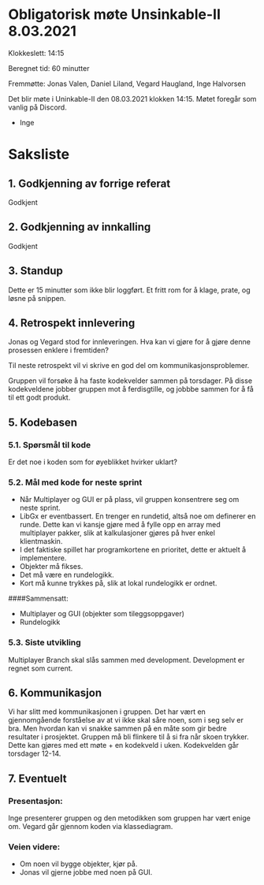# Obligatorisk møte Unsinkable-II 8.03.2021

Klokkeslett: 14:15

Beregnet tid: 60 minutter

Fremmøtte: Jonas Valen, Daniel Liland, Vegard Haugland, Inge Halvorsen

Det blir møte i Uninkable-II den 08.03.2021 klokken 14:15. Møtet foregår som vanlig på Discord.

- Inge

# Saksliste

## 1. Godkjenning av forrige referat

Godkjent

## 2. Godkjenning av innkalling

Godkjent

## 3. Standup

Dette er 15 minutter som ikke blir loggført. Et fritt rom for å klage, prate, og løsne på snippen.

## 4. Retrospekt innlevering

Jonas og Vegard stod for innleveringen. Hva kan vi gjøre for å gjøre denne prosessen enklere i fremtiden?

Til neste retrospekt vil vi skrive en god del om kommunikasjonsproblemer.

Gruppen vil forsøke å ha faste kodekvelder sammen på torsdager. På disse kodekveldene jobber gruppen mot å ferdisgtille, og jobbbe sammen for å få til ett godt produkt.

## 5. Kodebasen

### 5.1. Spørsmål til kode

Er det noe i koden som for øyeblikket hvirker uklart?

### 5.2. Mål med kode for neste sprint

- Når Multiplayer og GUI er på plass, vil gruppen konsentrere seg om neste sprint.
- LibGx er eventbassert. En trenger en rundetid, altså noe om definerer en runde. Dette kan vi kansje gjøre med å fylle opp en array med multiplayer pakker, slik at kalkulasjoner gjøres på hver enkel klientmaskin.
- I det faktiske spillet har programkortene en prioritet, dette er aktuelt å implementere.
- Objekter må fikses.
- Det må være en rundelogikk.
- Kort må kunne trykkes på, slik at lokal rundelogikk er ordnet.

####Sammensatt:

- Multiplayer og GUI (objekter som tileggsoppgaver)
- Rundelogikk

### 5.3. Siste utvikling

Multiplayer Branch skal slås sammen med development. Development er regnet som current.

## 6. Kommunikasjon

Vi har slitt med kommunikasjonen i gruppen. Det har vært en gjennomgående forståelse av at vi ikke skal såre noen, som i seg selv er bra. Men hvordan kan vi snakke sammen på en måte som gir bedre resultater i prosjektet.
Gruppen må bli flinkere til å si fra når skoen trykker. Dette kan gjøres med ett møte + en kodekveld i uken. Kodekvelden går torsdager 12-14.

## 7. Eventuelt

### Presentasjon:

Inge presenterer gruppen og den metodikken som gruppen har vært enige om. Vegard går gjennom koden via klassediagram.

### Veien videre:
- Om noen vil bygge objekter, kjør på.
- Jonas vil gjerne jobbe med noen på GUI.